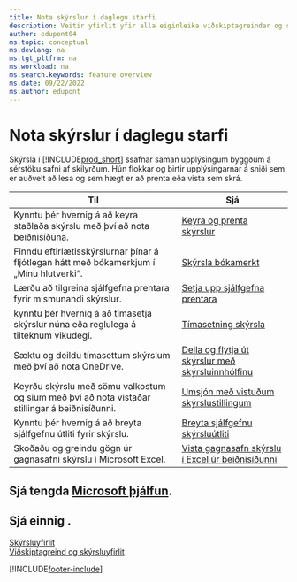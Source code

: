 ```yaml
---
title: Nota skýrslur í daglegu starfi
description: Veitir yfirlit yfir alla eiginleika viðskiptagreindar og skýrslugerðar sem Business Central-varan styður.
author: edupont04
ms.topic: conceptual
ms.devlang: na
ms.tgt_pltfrm: na
ms.workload: na
ms.search.keywords: feature overview
ms.date: 09/22/2022
ms.author: edupont
---
```

# Nota skýrslur í daglegu starfi

Skýrsla í [!INCLUDE[prod_short](includes/prod_short.md)] ssafnar saman upplýsingum byggðum á sérstöku safni af skilyrðum. Hún flokkar og birtir upplýsingarnar á sniði sem er auðvelt að lesa og sem hægt er að prenta eða vista sem skrá.  

| Til | Sjá |
| --- | --- |
| Kynntu þér hvernig á að keyra staðlaða skýrslu með því að nota beiðnisíðuna. | [Keyra og prenta skýrslur](ui-work-report.md) |
| Finndu eftirlætisskýrslurnar þínar á fljótlegan hátt með bókamerkjum í „Mínu hlutverki“. | [Skýrsla bókamerkt](ui-bookmarks.md) |
| Lærðu að tilgreina sjálfgefna prentara fyrir mismunandi skýrslur. | [Setja upp sjálfgefna prentara](ui-specify-printer-selection-reports.md#default) |
| kynntu þér hvernig á að tímasetja skýrslur núna eða reglulega á tilteknum vikudegi. | [Tímasetning skýrsla](ui-work-report.md#ScheduleReport) |
| Sæktu og deildu tímasettum skýrslum með því að nota OneDrive. | [Deila og flytja út skýrslur með skýrsluinnhólfinu](ui-work-report-inbox.md) |
| Keyrðu skýrslu með sömu valkostum og síum með því að nota vistaðar stillingar á beiðnisíðunni. | [Umsjón með vistuðum skýrslustillingum](reports-saving-reusing-settings.md)|
| Kynntu þér hvernig á að breyta sjálfgefnu útliti fyrir skýrslu. | [Breyta sjálfgefnu skýrsluútliti](ui-how-change-layout-currently-used-report.md) |
| Skoðaðu og greindu gögn úr gagnasafni skýrslu í Microsoft Excel. | [Vista gagnasafn skýrslu í Excel úr beiðnisíðunni](/dynamics365-release-plan/2021wave1/smb/dynamics365-business-central/save-report-dataset-excel-request-page) |

## Sjá tengda [Microsoft þjálfun](/training/paths/setup-reporting-dynamics-365-business-central/).

## Sjá einnig .

[Skýrsluyfirlit](reports-available-reports.md)  
[Viðskiptagreind og skýrsluyfirlit](ui-work-report.md)  

[!INCLUDE[footer-include](includes/footer-banner.md)]
